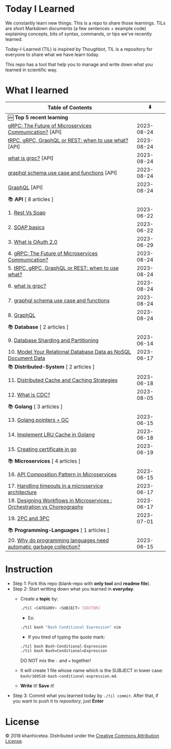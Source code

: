 # Today I Learned

We constantly learn new things. This is a repo to share those learnings.
TILs are short Markdown documents (a few sentences + example code) explaining
concepts, bits of syntax, commands, or tips we've recently learned.

Today-I-Learned (TIL) is inspired by Thoughbot, TIL is a repository for everyone to share what we have learn today.

This repo has a tool that help you to manage and write down what you learned in scientific way.

# What I learned

| Table of Contents | ⬇️ |
| -------- | -------- |
| 🆕 **Top 5 recent learning** | |
| [gRPC: The Future of Microservices Communication?](API/gRPC:-The-Future-of-Microservices-Communication?.md) [API] | 2023-08-24 |
| [tRPC, gRPC, GraphQL or REST: when to use what?](API/-tRPC,-gRPC,-GraphQL-or-REST:-when-to-use-what?.md) [API] | 2023-08-24 |
| [what is grpc?](API/what-is-grpc?.md) [API] | 2023-08-24 |
| [graphql schema use case and functions](API/graphql-schema-use-case-and-functions.md) [API] | 2023-08-24 |
| [GraphQL](API/GraphQL.md) [API] | 2023-08-24 |
| 📚 **API** [ 8 articles ] | |
| 1. [Rest Vs Soap](API/rest-vs-soap.md) | 2023-06-22 |
| 2. [SOAP basics](API/SOAP-basics.md) | 2023-06-22 |
| 3. [What is OAuth 2.0](API/What-is-OAuth-2.0.md) | 2023-06-29 |
| 4. [gRPC: The Future of Microservices Communication?](API/gRPC:-The-Future-of-Microservices-Communication?.md) | 2023-08-24 |
| 5. [tRPC, gRPC, GraphQL or REST: when to use what?](API/-tRPC,-gRPC,-GraphQL-or-REST:-when-to-use-what?.md) | 2023-08-24 |
| 6. [what is grpc?](API/what-is-grpc?.md) | 2023-08-24 |
| 7. [graphql schema use case and functions](API/graphql-schema-use-case-and-functions.md) | 2023-08-24 |
| 8. [GraphQL](API/GraphQL.md) | 2023-08-24 |
| 📚 **Database** [ 2 articles ] | |
| 9. [Database Sharding and Partitioning](Database/Database-Sharding-and-Partitioning.md) | 2023-06-14 |
| 10. [Model Your Relational Database Data as NoSQL Document Data](Database/Model-Your-Relational-Database-Data-as-NoSQL-Document-Data.md) | 2023-06-17 |
| 📚 **Distributed-System** [ 2 articles ] | |
| 11. [Distributed Cache and Caching Strategies](Distributed-System/Distributed-Cache-and-Caching-Strategies.md) | 2023-06-18 |
| 12. [What is CDC?](Distributed-System/What-is-CDC?.md) | 2023-08-05 |
| 📚 **Golang** [ 3 articles ] | |
| 13. [Golang pointers + GC](Golang/Golang-pointers-+-GC.md) | 2023-06-15 |
| 14. [Implement LRU Cache in Golang](Golang/Implement-LRU-Cache-in-Golang.md) | 2023-06-18 |
| 15. [Creating certificate in go](Golang/Creating-certificate-in-go.md) | 2023-06-19 |
| 📚 **Microservices** [ 4 articles ] | |
| 16. [API Composition Pattern in Microservices](Microservices/API-Composition-Pattern-in-Microservices.md) | 2023-06-15 |
| 17. [Handling timeouts in a microservice architecture](Microservices/Handling-timeouts-in-a-microservice-architecture.md) | 2023-06-17 |
| 18. [Designing Workflows in Microservices : Orchestration vs Choreography](Microservices/Designing-Workflows-in-Microservices-:-Orchestration-vs-Choreography.md) | 2023-06-17 |
| 19. [2PC and 3PC](Microservices/2PC-and-3PC.md) | 2023-07-01 |
| 📚 **Programming-Languages** [ 1 articles ] | |
| 20. [Why do programming languages need automatic garbage collection?](Programming-Languages/Why-do-programming-languages-need-automatic-garbage-collection?.md) | 2023-06-15 |


# Instruction

- Step 1: Fork this repo (blank-repo with **only tool** and **readme file**).
- Step 2: Start writting down what you learned in **everyday**.
  + Create a **topic** by:

    ```bash
    ./til <CATEGORY> <SUBJECT> [EDITOR]
    ```

    - Ex:

    ```bash
    ./til bash "Bash Conditional Expression" vim
    ```

    - If you tired of typing the quote mark:

    ```bash
    ./til bash Bash-Conditional-Expression
    ./til bash Bash=Conditional=Expression
    ```

    DO NOT mix the `-` and `=` together!
  + It will create 1 file whose name which is the SUBJECT in lower case:  `bash/160510-bash-conditional-expression.md`.
  + **Write** it! **Save** it!
- Step 3: Commit what you learned today by `./til commit`. After that, if you want to push it to _repository_, just **Enter**

# License

© 2018 khanhicetea.
Distributed under the [Creative Commons Attribution License][license].

[license]: http://creativecommons.org/licenses/by/3.0/
